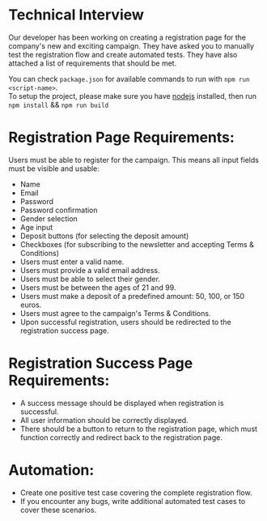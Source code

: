 # Technical Interview

Our developer has been working on creating a registration page for the company's new and exciting campaign. They have asked you to manually test the registration flow and create automated tests. They have also attached a list of requirements that should be met.

You can check `package.json` for available commands to run with `npm run <script-name>`.  
To setup the project, please make sure you have [nodejs](https://nodejs.dev/) installed, then run `npm install` && `npm run build` 


# Registration Page Requirements:
Users must be able to register for the campaign. This means all input fields must be visible and usable:
- Name
- Email
- Password
- Password confirmation
- Gender selection
- Age input
- Deposit buttons (for selecting the deposit amount)
- Checkboxes (for subscribing to the newsletter and accepting Terms & Conditions)
- Users must enter a valid name.
- Users must provide a valid email address.
- Users must be able to select their gender.
- Users must be between the ages of 21 and 99.
- Users must make a deposit of a predefined amount: 50, 100, or 150 euros.
- Users must agree to the campaign's Terms & Conditions.
- Upon successful registration, users should be redirected to the registration success page.
# Registration Success Page Requirements:
- A success message should be displayed when registration is successful.
- All user information should be correctly displayed.
- There should be a button to return to the registration page, which must function correctly and redirect back to the registration page.
 # Automation:
- Create one positive test case covering the complete registration flow.
- If you encounter any bugs, write additional automated test cases to cover these scenarios.

